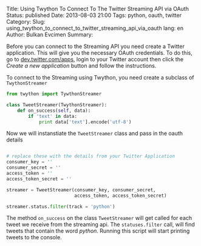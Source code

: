Title: Using Twython To Connect To The Twitter Streaming API via OAuth
Status: published
Date: 2013-08-03 21:00
Tags: python, oauth, twitter
Category: 
Slug: using_twython_to_connect_to_twitter_streaming_api_via_oauth 
lang: en
Author: Bulkan Evcimen
Summary:


Before you can connect to the Streaming API you need create a Twitter application. This will give you the necessary OAuth credentials. To do this, go to [dev.twitter.com/apps](http://dev.twitter.com/apps), login to your Twitter account then click the _Create a new application_ button and follow the instructions.

To connect to the Streaming using Twython, you need create a subclass of `TwythonStreamer`

```python
from twython import TywthonStreamer

class TweetStreamer(TwythonStreamer):
    def on_success(self, data):
        if 'text' in data:
            print data['text'].encode('utf-8')
```

Now we will instanstiate the `TweetStreamer` class and pass in the oauth details

```python

# replace these with the details from your Twitter Application
consumer_key = ''
consumer_secret = ''
access_token = ''
access_token_secret = ''

streamer = TweetStreamer(consumer_key, consumer_secret,
                         access_token, access_token_secret)

streamer.status.filter(track = 'python')
```

The method `on_success` on the class `TweetStreamer` will get called for each tweet we receive from the streaming api. The `statuses.filter` call, will find tweets that contain the word _python_. Running this script will start printing tweets to the console.

